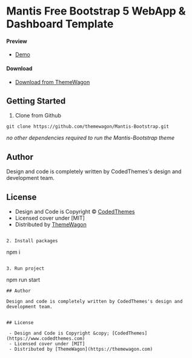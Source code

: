 # Mantis Free Bootstrap 5 WebApp & Dashboard Template

#### Preview

 - [Demo](https://themewagon.github.io/Mantis-Bootstrap/dashboard/index.html/)

#### Download
 - [Download from ThemeWagon](https://themewagon.com/themes/mantis/)

## Getting Started

1. Clone from Github

```
git clone https://github.com/themewagon/Mantis-Bootstrap.git
```
*no other dependencies required to run the Mantis-Bootstrap theme*


## Author

Design and code is completely written by CodedThemes's design and development team.  


## License

 - Design and Code is Copyright &copy; [CodedThemes](https://www.codedthemes.com)
 - Licensed cover under [MIT]
 - Distributed by [ThemeWagon](https://themewagon.com)



```

2. Install packages

```
npm i
```

3. Run project

```
npm run start
```
## Author

Design and code is completely written by CodedThemes's design and development team.  


## License

 - Design and Code is Copyright &copy; [CodedThemes](https://www.codedthemes.com)
 - Licensed cover under [MIT]
 - Distributed by [ThemeWagon](https://themewagon.com)


